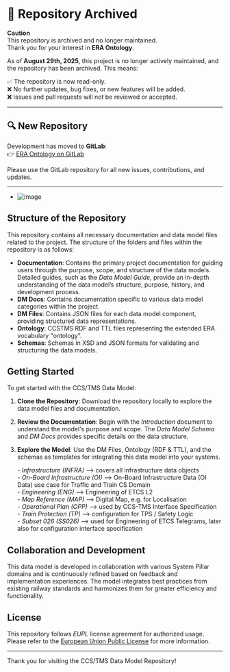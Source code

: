 # 🚨 Repository Archived

**Caution**  
This repository is archived and no longer maintained.  
Thank you for your interest in **ERA Ontology**.  

As of **August 29th, 2025**, this project is no longer actively maintained, and the repository has been archived. This means:

✅ The repository is now read-only.  
❌ No further updates, bug fixes, or new features will be added.  
❌ Issues and pull requests will not be reviewed or accepted.  

---

## 🔍 New Repository

Development has moved to **GitLab**:  
👉 [ERA Ontology on GitLab](https://gitlab.com/era-europa-eu/public/interoperable-data-programme/era-ontology/era-ontology/-/tree/ext-ccstms?ref_type=heads)

Please use the GitLab repository for all new issues, contributions, and updates.




---

- ![image](https://github.com/user-attachments/assets/4abf60b6-cce3-40c7-b983-e21b2df063fe)


## Structure of the Repository

This repository contains all necessary documentation and data model files related to the project. The structure of the folders and files within the repository is as follows:

- **Documentation**: Contains the primary project documentation for guiding users through the purpose, scope, and structure of the data models. Detailed guides, such as the *Data Model Guide*, provide an in-depth understanding of the data model’s structure, purpose, history, and development process.
- **DM Docs**: Contains documentation specific to various data model categories within the project.
- **DM Files**: Contains JSON files for each data model component, providing structured data representations.
- **Ontology**: CCSTMS RDF and TTL files representing the extended ERA vocabulary "ontology".
- **Schemas**: Schemas in XSD and JSON formats for validating and structuring the data models.

  
## Getting Started

To get started with the CCS/TMS Data Model:

1. **Clone the Repository**: Download the repository locally to explore the data model files and documentation.
2. **Review the Documentation**: Begin with the *Introduction* document to understand the model's purpose and scope. The *Data Model Schema* and *DM Docs* provides specific details on the data structure.
3. **Explore the Model**: Use the DM Files, Ontology (RDF & TTL), and the schemas as templates for integrating this data model into your systems.

      *- Infrastructure (INFRA)*           -->    covers all infrastructure data objects <br>
      *- On-Board Infrastructure (OI)*     -->    On-Board Infrastructure Data (OI Data) use case for Traffic and Train CS Domain <br>
      *- Engineering (ENG)*                -->    Engineering of ETCS L2 <br>
      *- Map Reference (MAP)*              -->    Digital Map, e.g. for Localisation <br>
      *- Operational Plan (OPP)*           -->    used by CCS-TMS Interface Specification <br>
      *- Train Protection (TP)*            -->    configuration for TPS / Safety Logic <br>
      *- Subset 026 (SS026)*               -->    used for Engineering of ETCS Telegrams, later also for configuration interface specification <br>


## Collaboration and Development

This data model is developed in collaboration with various System Pillar domains and is continuously refined based on feedback and implementation experiences. The model integrates best practices from existing railway standards and harmonizes them for greater efficiency and functionality.

## License

This repository follows *EUPL* license agreement for authorized usage. Please refer to the [European Union Public License](https://eupl.eu/1.2/en/) for more information.

---

Thank you for visiting the CCS/TMS Data Model Repository!
